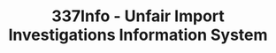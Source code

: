 ---
bigquery: https://console.cloud.google.com/bigquery?p=patents-public-data&d=usitc_investigations&page=dataset&project=sheets-management-319211
citation: US International Trade Commission 337Info Unfair Import Investigations Information
  System
contributors: US International Trade Comission
cost: None
description: US International Trade Commission 337Info Unfair Import Investigations
  Information System contains data on investigations done under Section 337. Section
  337 declares the infringement of certain statutory intellectual property rights
  and other forms of unfair competition in import trade to be unlawful practices.
  Most Section 337 investigations involve allegations of patent or registered trademark
  infringement.
documentation: FAQ and tutorial available on the site
last_edit: 04/05/2022, 22:26:25
location: https://pubapps2.usitc.gov/337external/
maintained_by: US International Trade Comission
schema_fields:
- startDateMarkmanHearing
- teoIdDueDate
- issueDateOtherNonFinal
- patentNumber
- markmanHearing
- investigationNo
- ouiiParticipation
- actualEndDateEvidHear
- reportingRequirements
- docketNo
- ouiiAttorney
- dateCreated
- finalDetViolation
- finalDetNoViolation
- id
- patentNumbers
- scheduledStartDateEvidHear
- endDateMarkmanHearing
- cafcAppeals
- dateOfPublicationFrNotice
- investigationType
- copyrightNumbers
- gcAttorney
- invUnfairAct
- teoIdIssueDate
- finalIdOnViolationIssue
- scheduledEndDateEvidHear
- actualStartDateEvidHear
- trademarkNumbers
- investigationTermDate
- lastUpdated
- complainant
- targetDate
- aljAssigned
- htsNumbers
- publication_number
- currentActiveALJ
- currentStatus
- title
- finalIdOnViolationDue
- respondent
- dateComplaintFiled
- teoProceedingInvolved
- internalRemand
- teoReliefGranted
shortname: unfair_import_investigations
tags:
- import
- legal
- trade
timeframe: 2008-2021 (prior to 2008 downloadable as a JSON file)
title: 337Info - Unfair Import Investigations Information System
uuid: 2721f5ec-e599-4890-9265-9706719fc71e
---